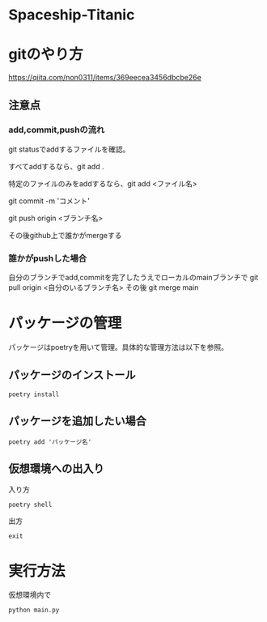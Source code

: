 # Spaceship-Titanic

# gitのやり方
https://qiita.com/non0311/items/369eecea3456dbcbe26e
## 注意点
### add,commit,pushの流れ
git statusでaddするファイルを確認。

すべてaddするなら、git add .

特定のファイルのみをaddするなら、git add <ファイル名>

git commit -m 'コメント'

git push origin <ブランチ名>

その後github上で誰かがmergeする

### 誰かがpushした場合
自分のブランチでadd,commitを完了したうえでローカルのmainブランチで
git pull origin <自分のいるブランチ名>
その後
git merge main

# パッケージの管理
パッケージはpoetryを用いて管理。具体的な管理方法は以下を参照。

## パッケージのインストール
```
poetry install
```
## パッケージを追加したい場合
```
poetry add 'パッケージ名'
```
 ## 仮想環境への出入り
 入り方
 ```
poetry shell
```
出方
```
exit
```

# 実行方法
仮想環境内で
```
python main.py
```


